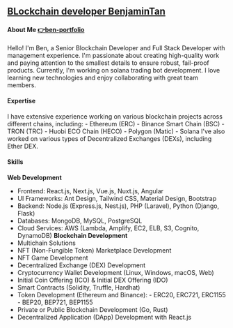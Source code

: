 ## [BLockchain developer BenjaminTan](https://t.me/blockchainDeveloper_Ben)
#### About Me [👉ben-portfolio](https://blockchaindeveloper-ben.vercel.app/)
Hello! I'm Ben, a Senior Blockchain Developer and Full Stack Developer with management experience. I'm passionate about creating high-quality work and paying attention to the smallest details to ensure robust, fail-proof products.
Currently, I'm working on solana trading bot development. I love learning new technologies and enjoy collaborating with great team members.
#### Expertise
I have extensive experience working on various blockchain projects across different chains, including: - Ethereum (ERC) - Binance Smart Chain (BSC) - TRON (TRC) - Huobi ECO Chain (HECO) - Polygon (Matic) - Solana
I've also worked on various types of Decentralized Exchanges (DEXs), including Ether DEX.
#### Skills
 **Web Development**
- Frontend: React.js, Next.js, Vue.js, Nuxt.js, Angular
- UI Frameworks: Ant Design, Tailwind CSS, Material Design, Bootstrap
- Backend: Node.js (Express.js, Nest.js), PHP (Laravel), Python (Django, Flask)
- Databases: MongoDB, MySQL, PostgreSQL
- Cloud Services: AWS (Lambda, Amplify, EC2, ELB, S3, Cognito, DynamoDB)
**Blockchain Development**
- Multichain Solutions
- NFT (Non-Fungible Token) Marketplace Development
- NFT Game Development
- Decentralized Exchange (DEX) Development
- Cryptocurrency Wallet Development (Linux, Windows, macOS, Web)
- Initial Coin Offering (ICO) & Initial DEX Offering (IDO)
- Smart Contracts (Solidity, Truffle, Hardhat)
- Token Development (Ethereum and Binance):   - ERC20, ERC721, ERC1155   - BEP20, BEP721, BEP1155
- Private or Public Blockchain Development (Go, Rust)
- Decentralized Application (DApp) Development with React.js


